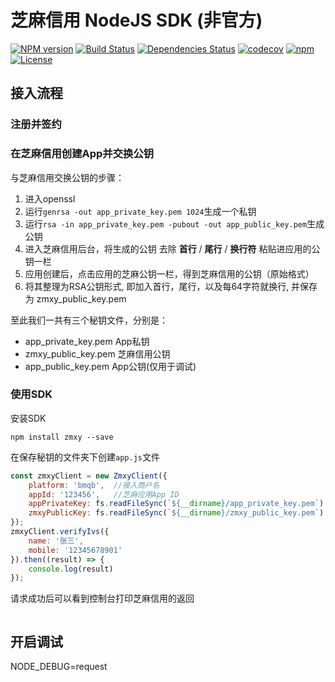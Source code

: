 # 芝麻信用 NodeJS SDK (非官方)

[![NPM version](https://img.shields.io/npm/v/zmxy.svg?style=flat-square)](http://badge.fury.io/js/zmxy)
[![Build Status](https://travis-ci.org/bmqb/zmxy.svg?branch=master)](https://travis-ci.org/bmqb/zmxy)
[![Dependencies Status](https://david-dm.org/bmqb/zmxy.svg)](https://david-dm.org/bmqb/zmxy)
[![codecov](https://codecov.io/gh/bmqb/zmxy/branch/master/graph/badge.svg)](https://codecov.io/gh/bmqb/zmxy)
[![npm](https://img.shields.io/npm/dm/bmqb.svg?maxAge=2592000)](https://www.npmjs.com/package/zmxy)
[![License](https://img.shields.io/npm/l/zmxy.svg?maxAge=2592000?style=plastic)](https://github.com/bmqb/zmxy/blob/master/LICENSE)

## 接入流程

### 注册并签约

### 在芝麻信用创建App并交换公钥

与芝麻信用交换公钥的步骤：

1. 进入openssl
2. 运行`genrsa -out app_private_key.pem 1024`生成一个私钥
3. 运行`rsa -in app_private_key.pem -pubout -out app_public_key.pem`生成公钥
4. 进入芝麻信用后台，将生成的公钥 去除 **首行** / **尾行** / **换行符** 粘贴进应用的公钥一栏
5. 应用创建后，点击应用的芝麻公钥一栏，得到芝麻信用的公钥（原始格式）
6. 将其整理为RSA公钥形式, 即加入首行，尾行，以及每64字符就换行, 并保存为 zmxy_public_key.pem 

至此我们一共有三个秘钥文件，分别是：

- app_private_key.pem App私钥
- zmxy_public_key.pem 芝麻信用公钥
- app_public_key.pem App公钥(仅用于调试)

### 使用SDK

安装SDK

```
npm install zmxy --save
```

在保存秘钥的文件夹下创建`app.js`文件

``` js
const zmxyClient = new ZmxyClient({
    platform: 'bmqb',  //接入商户名
    appId: '123456',   //芝麻应用App ID
    appPrivateKey: fs.readFileSync(`${__dirname}/app_private_key.pem`),  //App私钥
    zmxyPublicKey: fs.readFileSync(`${__dirname}/zmxy_public_key.pem`)   //芝麻公钥
});
zmxyClient.verifyIvs({
    name: '张三',
    mobile: '12345678901'
}).then((result) => {
    console.log(result)
});
```

请求成功后可以看到控制台打印芝麻信用的返回

```

```

## 开启调试

NODE_DEBUG=request